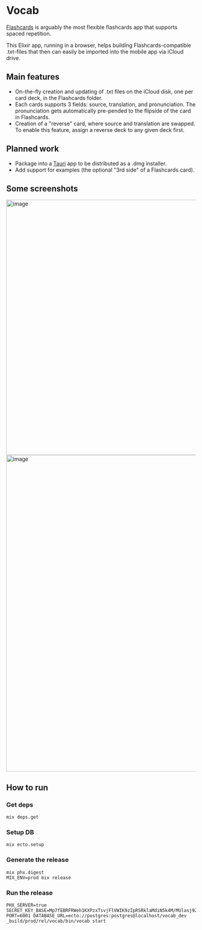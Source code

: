 # Vocab

[Flashcards](https://apps.apple.com/app/id307840670) is arguably the most flexible flashcards app that supports spaced repetition.

This Elixir app, running in a browser, helps building Flashcards-compatible .txt-files that then can easily be imported into the mobile app via iCloud drive.

## Main features

- On-the-fly creation and updating of .txt files on the iCloud disk, one per card deck, in the Flashcards folder.
- Each cards supports 3 fields: source, translation, and pronunciation. The pronunciation gets automatically pre-pended to the flipside of the card in Flashcards.
- Creation of a "reverse" card, where source and translation are swapped. To enable this feature, assign a reverse deck to any given deck first.

## Planned work

- Package into a [Tauri](https://github.com/tauri-apps/tauri) app to be distributed as a .dmg installer.
- Add support for examples (the optional "3rd side" of a Flashcards card).

## Some screenshots

<img width="678" alt="image" src="https://github.com/mxgrn/vocab/assets/33935/44f17fa7-6dad-4dc1-9ebd-5eb7efd0a358">

<img width="841" alt="image" src="https://github.com/mxgrn/vocab/assets/33935/7b7a49f3-0aa5-46b2-9540-0ccb3dc3ccdc">

## How to run

### Get deps

    mix deps.get

### Setup DB

    mix ecto.setup

### Generate the release

    mix phx.digest
    MIX_ENV=prod mix release

### Run the release

    PHX_SERVER=true SECRET_KEY_BASE=Mp7fEBRFRWeh1KXPzxTsvjFlVWIK9zIpRSRklaMdiN5k4M/MUlasj9ZrSo9BmEYG PORT=6001 DATABASE_URL=ecto://postgres:postgres@localhost/vocab_dev _build/prod/rel/vocab/bin/vocab start
